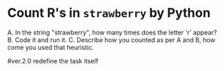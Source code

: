 # Count R's in `strawberry` by Python

A. In the string "strawberry", how many times does the letter 'r' appear?  
B. Code it and run it. 
C. Describe how you counted as per A and B, how come you used that heuristic.


#ver.2.0 redefine the task itself

